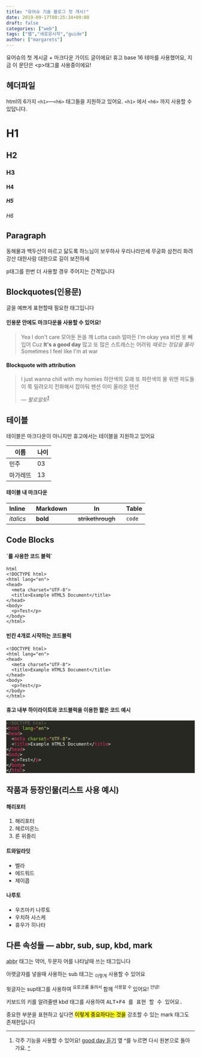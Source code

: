 ```yaml
---
title: "유어슈 기술 블로그 첫 개시!"
date: 2019-09-17T00:25:34+09:00
draft: false
categories: ["web"]
tags: ["웹","새로운시작","guide"]
author: ["margarets"]
---
```

<p>유어슈의 첫 게시글 + 마크다운 가이드 글이에요! 휴고 base 16 테마를 사용했어요, 지금 이 문단은 &lt;p>태그를 사용중이에요! </p>

<h2 id="headings">헤더파일</h2>

<p>html의 6가지 <code>&lt;h1&gt;</code>—<code>&lt;h6&gt;</code> 태그들을 지원하고 있어요. <code>&lt;h1&gt;</code> 에서 <code>&lt;h6&gt;</code> 까지 사용할 수 있답니다.</p>

<h1 id="h1">H1</h1>

<h2 id="h2">H2</h2>

<h3 id="h3">H3</h3>

<h4 id="h4">H4</h4>

<h5 id="h5">H5</h5>

<h6 id="h6">H6</h6>

<h2 id="paragraph">Paragraph</h2>

<p>동해물과 백두산이 마르고 닳도록 하느님이 보우하사 우리나라만세 무궁화 삼천리 화려강산 대한사람 대한으로 길이 보전하세</p>

<p>p태그를 한번 더 사용할 경우 주어지는 간격입니다</p>

<h2 id="blockquotes">Blockquotes(인용문)</h2>

<p>글을 예쁘게 표현할때 필요한 태그입니다</p>

<h4 id="blockquote-without-attribution">인용문 안에도 마크다운을 사용할 수 있어요!</h4>

<blockquote>
<p> Yea I don't care 모아둔 돈을 깨 Lotta cash 얼마든 I'm okay yea 비싼 옷 빼 입어 Cuz
<strong>It's a good day</strong> 많고 또 많은 스트레스는 어려워 <em>때로는 정답을 몰라</em> Sometimes I feel like I'm at war</p>
</blockquote>

<h4 id="blockquote-with-attribution">Blockquote with attribution</h4>

<blockquote>
<p>I just wanna chill with my homies 하얀색의 모래 또 파란색의 물 위엔 파도들이 쭉 밀려오지 전화해서 잡아둬 펜션 이미 올라온 텐션</p>
— <cite>팔로알토<sup class="footnote-ref" id="fnref:1"><a href="#fn:1">1</a></sup></cite><p></p>
</blockquote>

<h2 id="tables">테이블</h2>

<p>테이블은 마크다운이 아니지만 휴고에서는 테이블을 지원하고 있어요</p>

<table>
<thead>
<tr>
<th>이름</th>
<th>나이</th>
</tr>
</thead>

<tbody>
<tr>
<td>민주</td>
<td>03</td>
</tr>

<tr>
<td>마가레뜨</td>
<td>13</td>
</tr>
</tbody>
</table>

<h4 id="inline-markdown-within-tables">테이블 내 마크다운</h4>

<table>
<thead>
<tr>
<th>Inline&nbsp;&nbsp;&nbsp;</th>
<th>Markdown&nbsp;&nbsp;&nbsp;</th>
<th>In&nbsp;&nbsp;&nbsp;</th>
<th>Table</th>
</tr>
</thead>

<tbody>
<tr>
<td><em>italics</em></td>
<td><strong>bold</strong></td>
<td><del>strikethrough</del>&nbsp;&nbsp;&nbsp;</td>
<td><code>code</code></td>
</tr>
</tbody>
</table>

<h2 id="code-blocks">Code Blocks</h2>

<h4 id="code-block-with-backticks">`를 사용한 코드 블럭`</h4>

<pre><code>html
&lt;!DOCTYPE html&gt;
&lt;html lang="en"&gt;
&lt;head&gt;
  &lt;meta charset="UTF-8"&gt;
  &lt;title&gt;Example HTML5 Document&lt;/title&gt;
&lt;/head&gt;
&lt;body&gt;
  &lt;p&gt;Test&lt;/p&gt;
&lt;/body&gt;
&lt;/html&gt;
</code></pre>

<h4 id="code-block-indented-with-four-spaces">빈칸 4개로 시작하는 코드블럭</h4>

<pre><code>&lt;!DOCTYPE html&gt;
&lt;html lang="en"&gt;
&lt;head&gt;
  &lt;meta charset="UTF-8"&gt;
  &lt;title&gt;Example HTML5 Document&lt;/title&gt;
&lt;/head&gt;
&lt;body&gt;
  &lt;p&gt;Test&lt;/p&gt;
&lt;/body&gt;
&lt;/html&gt;
</code></pre>

<h4 id="code-block-with-hugo-s-internal-highlight-shortcode">휴고 내부 하이라이트와 코드블럭을 이용한 짧은 코드 예시</h4>

<div class="highlight"><pre style="color:#f8f8f2;background-color:#272822;-moz-tab-size:4;-o-tab-size:4;tab-size:4"><code class="language-html" data-lang="html"><span style="color:#75715e">&lt;!DOCTYPE html&gt;</span>
&lt;<span style="color:#f92672">html</span> <span style="color:#a6e22e">lang</span><span style="color:#f92672">=</span><span style="color:#e6db74">"en"</span>&gt;
&lt;<span style="color:#f92672">head</span>&gt;
  &lt;<span style="color:#f92672">meta</span> <span style="color:#a6e22e">charset</span><span style="color:#f92672">=</span><span style="color:#e6db74">"UTF-8"</span>&gt;
  &lt;<span style="color:#f92672">title</span>&gt;Example HTML5 Document&lt;/<span style="color:#f92672">title</span>&gt;
&lt;/<span style="color:#f92672">head</span>&gt;
&lt;<span style="color:#f92672">body</span>&gt;
  &lt;<span style="color:#f92672">p</span>&gt;Test&lt;/<span style="color:#f92672">p</span>&gt;
&lt;/<span style="color:#f92672">body</span>&gt;
&lt;/<span style="color:#f92672">html</span>&gt;</code></pre></div>

<h2 id="list-types">작품과 등장인물(리스트 사용 예시)</h2>

<h4 id="ordered-list">해리포터</h4>

<ol>
<li>해리포터</li>
<li>헤르미온느</li>
<li>론 위즐리</li>
</ol>

<h4 id="unordered-list">트와일라잇</h4>

<ul>
<li>벨라</li>
<li>에드워드</li>
<li>제이콥</li>
</ul>

<h4 id="nested-list">나루토</h4>

<ul>
<li>우즈마키 나루토</li>
<li>우치하 사스케</li>
<li>휴우가 히나타</li>
</ul>

<h2 id="other-elements-abbr-sub-sup-kbd-mark">다른 속성들 — abbr, sub, sup, kbd, mark</h2>

<p><abbr title="Graphics Interchange Format">abbr</abbr> 태그는 약어, 두문자 어를 나타날때 쓰는 태그입니다</p>

<p>아랫글자를 넣을때 사용하는 sub 태그는 <sub>이렇게</sub> 사용할 수 있어요</p>

<p>윗글자는 sup태그를 사용하여 <sup>요로코롬 올려서 </sup>함께 <sup>사용할 수 </sup> 있어요! <sup>안녕!</sup></p>

<p>키보드의 키를 알려줄땐 kbd 태그를 사용하여 <kbd><kbd>ALT</kbd>+<kbd>F4</kbd> 를 표현 할 수 있어요.</p>

<p>중요한 부분을 표현하고 싶다면 <mark>이렇게 중요하다는 것을</mark> 강조할 수 있는 mark 태그도 존재한답니다</p>
<div class="footnotes">

<hr>

<ol>
<li id="fn:1">각주 기능을 사용할 수 있어요! <a href="https://www.youtube.com/watch?v=PAAkCSZUG1c">good day 듣기</a> 옆 ^를 누르면 다시 원본으로 돌아가요.
 <a class="footnote-return" href="#fnref:1">^</a></li>
</ol>
</div>
